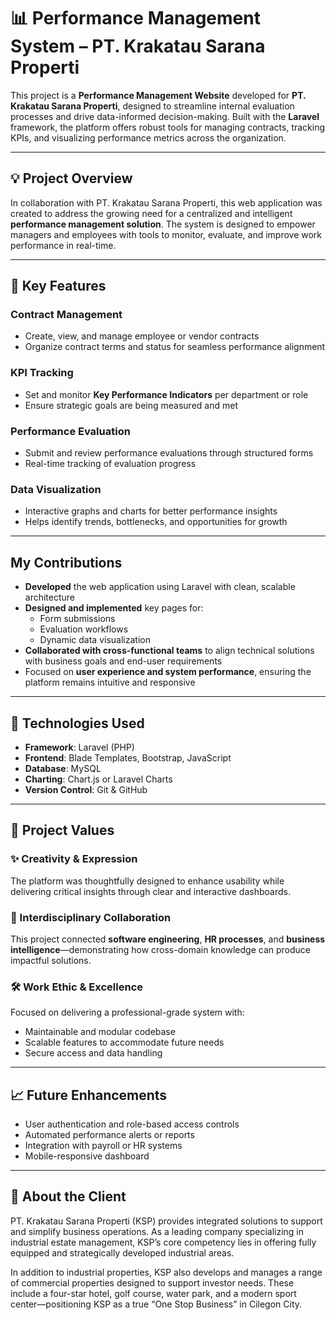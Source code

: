 # 📊 Performance Management System – PT. Krakatau Sarana Properti

This project is a **Performance Management Website** developed for **PT. Krakatau Sarana Properti**, designed to streamline internal evaluation processes and drive data-informed decision-making. Built with the **Laravel** framework, the platform offers robust tools for managing contracts, tracking KPIs, and visualizing performance metrics across the organization.

---

## 💡 Project Overview

In collaboration with PT. Krakatau Sarana Properti, this web application was created to address the growing need for a centralized and intelligent **performance management solution**. The system is designed to empower managers and employees with tools to monitor, evaluate, and improve work performance in real-time.

---

## 🚀 Key Features

### Contract Management
- Create, view, and manage employee or vendor contracts
- Organize contract terms and status for seamless performance alignment

### KPI Tracking
- Set and monitor **Key Performance Indicators** per department or role
- Ensure strategic goals are being measured and met

### Performance Evaluation
- Submit and review performance evaluations through structured forms
- Real-time tracking of evaluation progress

### Data Visualization
- Interactive graphs and charts for better performance insights
- Helps identify trends, bottlenecks, and opportunities for growth

---

## My Contributions

- **Developed** the web application using Laravel with clean, scalable architecture  
- **Designed and implemented** key pages for:
  - Form submissions  
  - Evaluation workflows  
  - Dynamic data visualization  
- **Collaborated with cross-functional teams** to align technical solutions with business goals and end-user requirements  
- Focused on **user experience and system performance**, ensuring the platform remains intuitive and responsive

---

## 🔧 Technologies Used

- **Framework**: Laravel (PHP)
- **Frontend**: Blade Templates, Bootstrap, JavaScript
- **Database**: MySQL
- **Charting**: Chart.js or Laravel Charts
- **Version Control**: Git & GitHub

---

## 🌟 Project Values

### ✨ Creativity & Expression  
The platform was thoughtfully designed to enhance usability while delivering critical insights through clear and interactive dashboards.

### 🔗 Interdisciplinary Collaboration  
This project connected **software engineering**, **HR processes**, and **business intelligence**—demonstrating how cross-domain knowledge can produce impactful solutions.

### 🛠️ Work Ethic & Excellence  
Focused on delivering a professional-grade system with:
- Maintainable and modular codebase  
- Scalable features to accommodate future needs  
- Secure access and data handling

---

## 📈 Future Enhancements

- User authentication and role-based access controls
- Automated performance alerts or reports
- Integration with payroll or HR systems
- Mobile-responsive dashboard

---

## 🏢 About the Client

PT. Krakatau Sarana Properti (KSP) provides integrated solutions to support and simplify business operations. As a leading company specializing in industrial estate management, KSP’s core competency lies in offering fully equipped and strategically developed industrial areas.

In addition to industrial properties, KSP also develops and manages a range of commercial properties designed to support investor needs. These include a four-star hotel, golf course, water park, and a modern sport center—positioning KSP as a true “One Stop Business” in Cilegon City.
